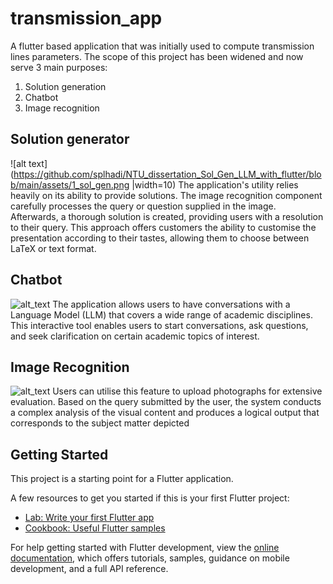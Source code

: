 # transmission_app

A flutter based application that was initially used to compute transmission lines parameters. The scope of this project has been widened and now serve 3 main purposes:
1. Solution generation
2. Chatbot
3. Image recognition

## Solution generator
![alt text](https://github.com/splhadi/NTU_dissertation_Sol_Gen_LLM_with_flutter/blob/main/assets/1_sol_gen.png |width=10)
The application's utility relies heavily on its ability to provide
solutions. The image recognition component carefully processes the query or question supplied in the image. Afterwards, a thorough solution is created, providing users with a resolution to their query. This approach offers customers the ability to customise the presentation according to their tastes, allowing them to choose between LaTeX or text format.
 
## Chatbot
![alt_text](https://github.com/splhadi/NTU_dissertation_Sol_Gen_LLM_with_flutter/blob/main/assets/2_chatbot.png)
The application allows users to have conversations with a Language Model
(LLM) that covers a wide range of academic disciplines. This interactive tool enables users to start conversations, ask questions, and seek clarification on certain academic topics of interest.
## Image Recognition
![alt_text](https://github.com/splhadi/NTU_dissertation_Sol_Gen_LLM_with_flutter/blob/main/assets/3_img_recogn.png)
Users can utilise this feature to upload photographs for extensive evaluation. Based on the query submitted by the user, the system conducts a complex analysis of the visual content and produces a logical output that corresponds to the subject matter depicted

## Getting Started

This project is a starting point for a Flutter application.

A few resources to get you started if this is your first Flutter project:

- [Lab: Write your first Flutter app](https://docs.flutter.dev/get-started/codelab)
- [Cookbook: Useful Flutter samples](https://docs.flutter.dev/cookbook)

For help getting started with Flutter development, view the
[online documentation](https://docs.flutter.dev/), which offers tutorials,
samples, guidance on mobile development, and a full API reference.
